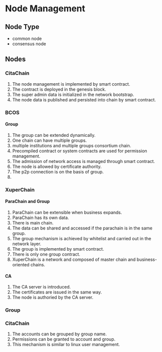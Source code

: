 # Node Management

## Node Type

- common node
- consensus node

## Nodes

### CitaChain

1. The node management is implemented by smart contract.
2. The contract is deployed in the genesis block.
3. The super admin data is initialized in the network bootstrap.
4. The node data is published and persisted into chain by smart contract.


### BCOS

#### Group

1. The group can be extended dynamically.
2. One chain can have multiple groups.
3. multiple institutions and multiple groups consortium chain.
4. Precompiled contract or system contracts are used for permission management.
5. The admission of network access is managed through smart contract.
6. The node is allowed by certificate authority.
7. The p2p connection is on the basis of group.
8. 

### XuperChain

#### ParaChain and Group

1. ParaChain can be extensible when business expands.
2. ParaChain has its own data.
3. There is main chain.
4. The data can be shared and accessed if the parachain is in the same group.
5. The group mechanism is achieved by whitelist and carried out in the network layer.
6. The group is implemented by smart contract.
7. There is only one group contract.
8. XuperChain is a network and composed of master chain and business-oriented chains.

#### CA

1. The CA server is introduced.
2. The certificates are issued in the same way.
3. The node is authoried by the CA server.



### Group

### CitaChain

1. The accounts can be grouped by group name.
2. Permissions can be granted to account and group.
3. This mechanism is similar to linux user management.
